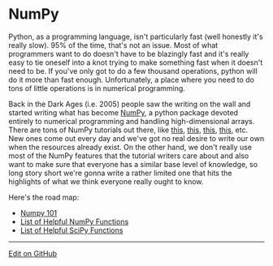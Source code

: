 # NumPy

Python, as a programming language, isn't particularly fast (well honestly it's really slow).
95% of the time, that's not an issue.
Most of what programmers want to do doesn't have to be blazingly fast and it's really easy to tie oneself into a knot trying to make something fast when it doesn't need to be.
If you've only got to do a few thousand operations, python will do it more than fast enough.
Unfortunately, a place where you need to do tons of little operations is in numerical programming.

Back in the Dark Ages (i.e. 2005) people saw the writing on the wall and started writing what has become [NumPy](https://numpy.org/), a python package devoted entirely to numerical programming and handling high-dimensional arrays.
There are tons of NumPy tutorials out there, like [this](https://numpy.org/devdocs/user/quickstart.html), [this](https://www.tutorialspoint.com/numpy/index.htm), [this](https://cs231n.github.io/python-numpy-tutorial/), [this](https://towardsdatascience.com/the-ultimate-beginners-guide-to-numpy-f5a2f99aef54), etc.
New ones come out every day and we've got no real desire to write our own when the resources already exist.
On the other hand, we don't really use most of the NumPy features that the tutorial writers care about and also want to make sure that everyone has a similar base level of knowledge, so long story short we're gonna write a rather limited one that hits the highlights of what we think everyone really ought to know.

Here's the road map:
* [Numpy 101](numpy101.md)
* [List of Helpful NumPy Functions](numpyFunctions.md)
* [List of Helpful SciPy Functions](scipyFunctions.md)

---
[Edit on GitHub](https://github.com/McCoyGroup/References/edit/gh-pages/McCoy%20Group%20Code%20Academy/NumPy/index.md)